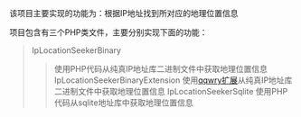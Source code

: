 

该项目主要实现的功能为：根据IP地址找到所对应的地理位置信息

项目包含有三个PHP类文件，主要分别实现下面的功能：
> IpLocationSeekerBinary
>> 使用PHP代码从纯真IP地址库二进制文件中获取地理位置信息
> IpLocationSeekerBinaryExtension
>> 使用[qqwry扩展](http://pecl.php.net/package/qqwry)从纯真IP地址库二进制文件中获取地理位置信息
> IpLocationSeekerSqlite
>> 使用PHP代码从sqlite地址库中获取地理位置信息



